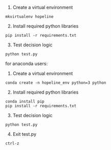 1. Create a virtual environment
```
mkvirtualenv hopeline

```
2. Install required python libraries
```
pip install -r requirements.txt
```
3. Test decision logic
```
python test.py
```

for anaconda users:
1. Create a virtual environment
```
conda create -n hopeline_env python=3 python

```
2. Install required python libraries
```
conda install pip
pip install -r requirements.txt
```
3. Test decision logic
```
python test.py
```
4. Exit test.py
```
ctrl-z
```
